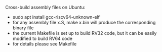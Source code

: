 Cross-build assembly files on Ubuntu:
  * sudo apt install gcc-riscv64-unknown-elf
  * for any assembly file x.S, make x.bin will produce the corresponding binary file
  * the current Makefile is set up to build RV32 code, but it can be easily modified to build RV64 code
  * for details please see Makefile
    
